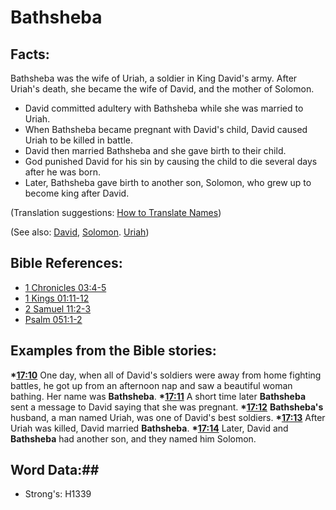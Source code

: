 # Bathsheba #

## Facts: ##

Bathsheba was the wife of Uriah, a soldier in King David's army. After Uriah's death, she became the wife of David, and the mother of Solomon.

* David committed adultery with Bathsheba while she was married to Uriah.
* When Bathsheba became pregnant with David's child, David caused Uriah to be killed in battle.
* David then married Bathsheba and she gave birth to their child. 
* God punished David for his sin by causing the child to die several days after he was born.
* Later, Bathsheba gave birth to another son, Solomon, who grew up to become king after David.

(Translation suggestions: [How to Translate Names](rc://en/ta/man/translate/translate-names))

(See also: [David](../other/david.md), [Solomon](../other/solomon.md). [Uriah](../other/uriah.md))

## Bible References: ##

* [1 Chronicles 03:4-5](rc://en/tn/help/1ch/03/04)
* [1 Kings 01:11-12](rc://en/tn/help/1ki/01/11)
* [2 Samuel 11:2-3](rc://en/tn/help/2sa/11/02)
* [Psalm 051:1-2](rc://en/tn/help/psa/051/001)

## Examples from the Bible stories: ##

  __*[17:10](rc://en/tn/help/obs/17/10)__ One day, when all of David's soldiers were away from home fighting battles, he got up from an afternoon nap and saw a beautiful woman bathing. Her name was __Bathsheba__.
  __*[17:11](rc://en/tn/help/obs/17/11)__ A short time later __Bathsheba__ sent a message to David saying that she was pregnant.
  __*[17:12](rc://en/tn/help/obs/17/12)__ __Bathsheba's__ husband, a man named Uriah, was one of David's best soldiers.
  __*[17:13](rc://en/tn/help/obs/17/13)__ After Uriah was killed, David married __Bathsheba__.
  __*[17:14](rc://en/tn/help/obs/17/14)__ Later,  David and __Bathsheba__ had another son, and they named him Solomon.

## Word Data:##

* Strong's: H1339

